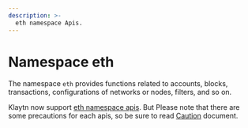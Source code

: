 ```yaml
---
description: >-
  eth namespace Apis.
---
```


# Namespace eth <a id="namespace-eth"></a>

The namespace `eth` provides functions related to accounts, blocks, transactions,
configurations of networks or nodes, filters, and so on.

Klaytn now support [eth namespace apis](https://eth.wiki/json-rpc/API). But Please note that 
there are some precautions for each apis, so be sure to read [Caution](./eth/caution.md) document.

